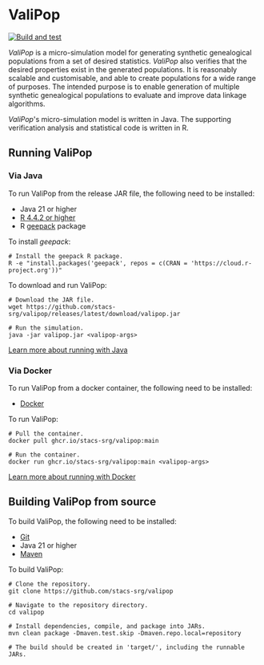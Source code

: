 # ValiPop

[![Build and test](https://github.com/stacs-srg/valipop/actions/workflows/push-jobs.yml/badge.svg)](https://github.com/stacs-srg/valipop/actions/workflows/push-jobs.yml)

_ValiPop_ is a micro-simulation model for generating synthetic genealogical populations
from a set of desired statistics. _ValiPop_ also verifies that the 
desired properties exist in the generated populations. It is reasonably scalable and 
customisable, and able to create populations for a wide range of purposes. The intended
purpose is to enable generation of multiple synthetic genealogical populations to evaluate and 
improve data linkage algorithms.

_ValiPop_'s micro-simulation model is written in Java. The supporting verification analysis 
and statistical code is written in R.

## Running ValiPop

### Via Java

To run ValiPop from the release JAR file, the following need to be installed:

- Java 21 or higher
- [R 4.4.2 or higher](https://cran.r-project.org/)
- R [geepack](https://cran.r-project.org/web/packages/geepack/index.html) package

To install _geepack_:

```shell
# Install the geepack R package.
R -e "install.packages('geepack', repos = c(CRAN = 'https://cloud.r-project.org'))"
```
To download and run ValiPop:

```shell
# Download the JAR file.
wget https://github.com/stacs-srg/valipop/releases/latest/download/valipop.jar

# Run the simulation.
java -jar valipop.jar <valipop-args>
```

[Learn more about running with Java](https://stacs-srg.github.io/valipop/usage/execution/java.html)


### Via Docker

To run ValiPop from a docker container, the following need to be installed:

- [Docker](https://www.docker.com/)

To run ValiPop:

```shell
# Pull the container.
docker pull ghcr.io/stacs-srg/valipop:main

# Run the container.
docker run ghcr.io/stacs-srg/valipop:main <valipop-args>
```

[Learn more about running with Docker](https://stacs-srg.github.io/valipop/usage/execution/docker.html)


## Building ValiPop from source

To build ValiPop, the following need to be installed:

- [Git](https://git-scm.com/)
- Java 21 or higher
- [Maven](https://maven.apache.org/)

To build ValiPop:

```shell
# Clone the repository.
git clone https://github.com/stacs-srg/valipop

# Navigate to the repository directory.
cd valipop

# Install dependencies, compile, and package into JARs.
mvn clean package -Dmaven.test.skip -Dmaven.repo.local=repository

# The build should be created in 'target/', including the runnable JARs.
```

